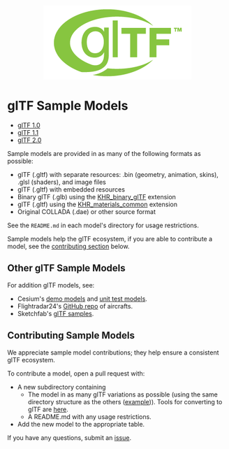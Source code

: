 <p align="center">
<img src="https://raw.githubusercontent.com/KhronosGroup/glTF/master/specification/figures/gltf.png">
</p>

# glTF Sample Models

- [glTF 1.0](1.0)
- [glTF 1.1](1.1)
- [glTF 2.0](2.0)

Sample models are provided in as many of the following formats as possible:
* glTF (.gltf) with separate resources: .bin (geometry, animation, skins), .glsl (shaders), and image files
* glTF (.gltf) with embedded resources
* Binary glTF (.glb) using the [KHR_binary_glTF](https://github.com/KhronosGroup/glTF/blob/master/extensions/Khronos/KHR_binary_glTF/README.md) extension
* glTF (.gltf) using the [KHR_materials_common](https://github.com/KhronosGroup/glTF/blob/master/extensions/Khronos/KHR_materials_common/README.md) extension
* Original COLLADA (.dae) or other source format

See the `README.md` in each model's directory for usage restrictions.

Sample models help the glTF ecosystem, if you are able to contribute a model, see the [contributing section](#contributing-sample-models) below.

## Other glTF Sample Models

For addition glTF models, see:

* Cesium's [demo models](https://github.com/AnalyticalGraphicsInc/cesium/tree/master/Apps/SampleData/models) and [unit test models](https://github.com/AnalyticalGraphicsInc/cesium/tree/master/Specs/Data/Models).
* Flightradar24's [GitHub repo](https://github.com/kalmykov/fr24-3d-models) of aircrafts.
* Sketchfab's [glTF samples](https://sketchfab.com/features/gltf).

## Contributing Sample Models

We appreciate sample model contributions; they help ensure a consistent glTF ecosystem.

To contribute a model, open a pull request with:
* A new subdirectory containing
   * The model in as many glTF variations as possible (using the same directory structure as the others ([example](1.0/Box))).  Tools for converting to glTF are [here](https://github.com/KhronosGroup/glTF#converters).
   * A README.md with any usage restrictions.
* Add the new model to the appropriate table.

If you have any questions, submit an [issue](https://github.com/KhronosGroup/glTF-Sample-Models/issues).
